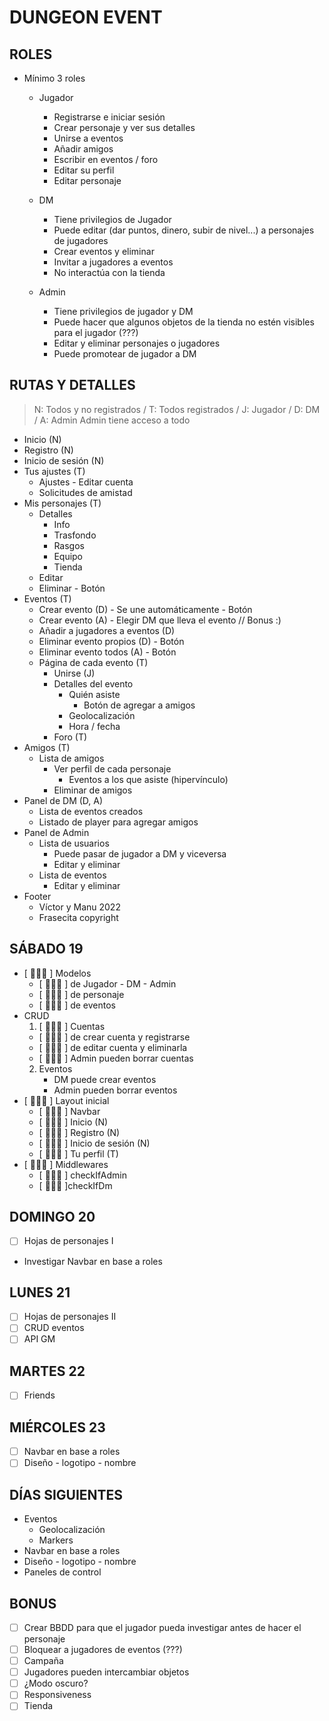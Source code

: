 # DUNGEON EVENT

## ROLES

- Mínimo 3 roles

  - Jugador

    - Registrarse e iniciar sesión
    - Crear personaje y ver sus detalles
    - Unirse a eventos
    - Añadir amigos
    - Escribir en eventos / foro
    - Editar su perfil
    - Editar personaje

  - DM

    - Tiene privilegios de Jugador
    - Puede editar (dar puntos, dinero, subir de nivel...) a personajes de jugadores
    - Crear eventos y eliminar
    - Invitar a jugadores a eventos
    - No interactúa con la tienda

  - Admin

    - Tiene privilegios de jugador y DM
    - Puede hacer que algunos objetos de la tienda no estén visibles para el jugador (???)
    - Editar y eliminar personajes o jugadores
    - Puede promotear de jugador a DM

## RUTAS Y DETALLES

> N: Todos y no registrados / T: Todos registrados / J: Jugador / D: DM / A: Admin
> Admin tiene acceso a todo

- Inicio (N)
- Registro (N)
- Inicio de sesión (N)
- Tus ajustes (T)
  - Ajustes - Editar cuenta
  - Solicitudes de amistad
- Mis personajes (T)
  - Detalles
    - Info
    - Trasfondo
    - Rasgos
    - Equipo
    - Tienda
  - Editar
  - Eliminar - Botón
- Eventos (T)
  - Crear evento (D) - Se une automáticamente - Botón
  - Crear evento (A) - Elegir DM que lleva el evento // Bonus :)
  - Añadir a jugadores a eventos (D)
  - Eliminar evento propios (D) - Botón
  - Eliminar evento todos (A) - Botón
  - Página de cada evento (T)
    - Unirse (J)
    - Detalles del evento
      - Quién asiste
        - Botón de agregar a amigos
      - Geolocalización
      - Hora / fecha
    - Foro (T)
- Amigos (T)
  - Lista de amigos
    - Ver perfil de cada personaje
      - Eventos a los que asiste (hipervínculo)
    - Eliminar de amigos
- Panel de DM (D, A)
  - Lista de eventos creados
  - Listado de player para agregar amigos
- Panel de Admin
  - Lista de usuarios
    - Puede pasar de jugador a DM y viceversa
    - Editar y eliminar
  - Lista de eventos
    - Editar y eliminar
- Footer
  - Víctor y Manu 2022
  - Frasecita copyright

## SÁBADO 19

- [ 🧙🏽‍♂️ ] Modelos
  - [ 🧙🏽‍♂️ ] de Jugador - DM - Admin
  - [ 🧙🏽‍♂️ ] de personaje
  - [ 🧙🏽‍♂️ ] de eventos
- CRUD
  1.  [ 🧙🏽‍♂️ ] Cuentas
  - [ 🧙🏽‍♂️ ] de crear cuenta y registrarse
  - [ 🧙🏽‍♂️ ] de editar cuenta y eliminarla
  - [ 🧙🏽‍♂️ ] Admin pueden borrar cuentas
  2. Eventos
     - DM puede crear eventos
     - Admin pueden borrar eventos
- [ 🧙🏽‍♂️ ] Layout inicial
  - [ 🧙🏽‍♂️ ] Navbar
  - [ 🧙🏽‍♂️ ] Inicio (N)
  - [ 🧙🏽‍♂️ ] Registro (N)
  - [ 🧙🏽‍♂️ ] Inicio de sesión (N)
  - [ 🧙🏽‍♂️ ] Tu perfil (T)
- [ 🧙🏽‍♂️ ] Middlewares
  - [ 🧙🏽‍♂️ ] checkIfAdmin
  - [ 🧙🏽‍♂️ ]checkIfDm

## DOMINGO 20

- [ ] Hojas de personajes I
- Investigar Navbar en base a roles

## LUNES 21

- [ ] Hojas de personajes II
- [ ] CRUD eventos
- [ ] API GM

## MARTES 22

- [ ] Friends

## MIÉRCOLES 23

- [ ] Navbar en base a roles
- [ ] Diseño - logotipo - nombre

## DÍAS SIGUIENTES

- Eventos
  - Geolocalización
  - Markers
- Navbar en base a roles
- Diseño - logotipo - nombre
- Paneles de control

## BONUS

- [ ] Crear BBDD para que el jugador pueda investigar antes de hacer el personaje
- [ ] Bloquear a jugadores de eventos (???)
- [ ] Campaña
- [ ] Jugadores pueden intercambiar objetos
- [ ] ¿Modo oscuro?
- [ ] Responsiveness
- [ ] Tienda
